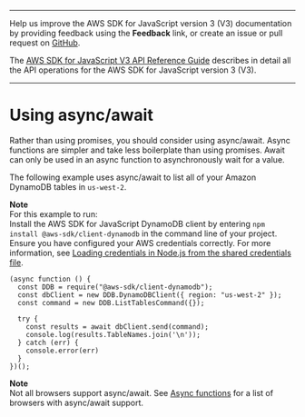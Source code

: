 --------

Help us improve the AWS SDK for JavaScript version 3 \(V3\) documentation by providing feedback using the **Feedback** link, or create an issue or pull request on [GitHub](https://github.com/awsdocs/aws-sdk-for-javascript-v3)\.

 The [AWS SDK for JavaScript V3 API Reference Guide](https://docs.aws.amazon.com/AWSJavaScriptSDK/v3/latest/index.html) describes in detail all the API operations for the AWS SDK for JavaScript version 3 \(V3\)\.

--------

# Using async/await<a name="using-async-await"></a>

Rather than using promises, you should consider using async/await\. Async functions are simpler and take less boilerplate than using promises\. Await can only be used in an async function to asynchronously wait for a value\.

The following example uses async/await to list all of your Amazon DynamoDB tables in `us-west-2`\.

**Note**  
For this example to run:  
Install the AWS SDK for JavaScript DynamoDB client by entering `npm install @aws-sdk/client-dynamodb` in the command line of your project\.
Ensure you have configured your AWS credentials correctly\. For more information, see [Loading credentials in Node\.js from the shared credentials file](loading-node-credentials-shared.md)\. 

```
(async function () {
  const DDB = require("@aws-sdk/client-dynamodb");
  const dbClient = new DDB.DynamoDBClient({ region: "us-west-2" });
  const command = new DDB.ListTablesCommand({});

  try {
    const results = await dbClient.send(command);
    console.log(results.TableNames.join('\n'));
  } catch (err) {
    console.error(err)
  }
})();
```

**Note**  
 Not all browsers support async/await\. See [Async functions](https://caniuse.com/#feat=async-functions) for a list of browsers with async/await support\. 